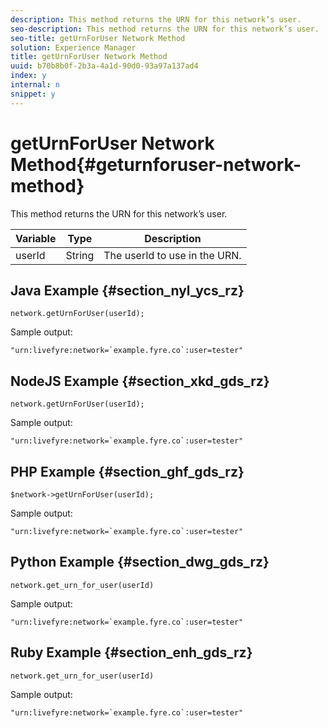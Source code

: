 ```yaml
---
description: This method returns the URN for this network’s user.
seo-description: This method returns the URN for this network’s user.
seo-title: getUrnForUser Network Method
solution: Experience Manager
title: getUrnForUser Network Method
uuid: b70b8b0f-2b3a-4a1d-90d0-93a97a137ad4
index: y
internal: n
snippet: y
---
```


# getUrnForUser Network Method{#geturnforuser-network-method}

This method returns the URN for this network’s user.

|Variable|Type|Description|
|--- |--- |--- |
|userId|String|The userId to use in the URN.|

## Java Example {#section_nyl_ycs_rz}

```
network.getUrnForUser(userId);
```

Sample output:

```
"urn:livefyre:network=`example.fyre.co`:user=tester" 

```

## NodeJS Example {#section_xkd_gds_rz}

```
network.getUrnForUser(userId);
```

Sample output:

```
"urn:livefyre:network=`example.fyre.co`:user=tester" 

```

## PHP Example {#section_ghf_gds_rz}

```
$network->getUrnForUser(userId); 

```

Sample output:

```
"urn:livefyre:network=`example.fyre.co`:user=tester" 

```

## Python Example {#section_dwg_gds_rz}

```
network.get_urn_for_user(userId) 

```

Sample output:

```
"urn:livefyre:network=`example.fyre.co`:user=tester" 

```

## Ruby Example {#section_enh_gds_rz}

```
network.get_urn_for_user(userId) 

```

Sample output:

```
"urn:livefyre:network=`example.fyre.co`:user=tester" 

```
